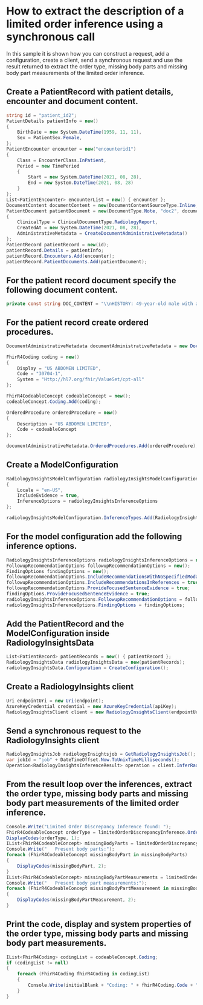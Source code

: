 # How to extract the description of a limited order inference using a synchronous call

In this sample it is shown how you can construct a request, add a configuration, create a client, send a synchronous request and use the result returned to extract the order type, missing body parts and missing body part measurements of the limited order inference.

## Create a PatientRecord with patient details, encounter and document content.

```C# Snippet:Limited_Order_Sync_Tests_Samples_CreatePatientRecord
string id = "patient_id2";
PatientDetails patientInfo = new()
{
    BirthDate = new System.DateTime(1959, 11, 11),
    Sex = PatientSex.Female,
};
PatientEncounter encounter = new("encounterid1")
{
    Class = EncounterClass.InPatient,
    Period = new TimePeriod
    {
        Start = new System.DateTime(2021, 08, 28),
        End = new System.DateTime(2021, 08, 28)
    }
};
List<PatientEncounter> encounterList = new() { encounter };
DocumentContent documentContent = new(DocumentContentSourceType.Inline, DOC_CONTENT);
PatientDocument patientDocument = new(DocumentType.Note, "doc2", documentContent)
{
    ClinicalType = ClinicalDocumentType.RadiologyReport,
    CreatedAt = new System.DateTime(2021, 08, 28),
    AdministrativeMetadata = CreateDocumentAdministrativeMetadata()
};
PatientRecord patientRecord = new(id);
patientRecord.Details = patientInfo;
patientRecord.Encounters.Add(encounter);
patientRecord.PatientDocuments.Add(patientDocument);
```

## For the patient record document specify the following document content.
```C# Snippet:Limited_Order_Sync_Tests_Samples_Doc_Content
private const string DOC_CONTENT = "\\nHISTORY: 49-year-old male with a history of tuberous sclerosis presenting with epigastric pain and diffuse tenderness. The patient was found to have pericholecystic haziness on CT; evaluation for acute cholecystitis.\\n\\nTECHNIQUE: Ultrasound evaluation of the abdomen was performed. Comparison is made to the prior abdominal ultrasound (2004) and to the enhanced CT of the abdomen and pelvis (2014).\\n\\nFINDINGS:\\n\\nThe liver is elongated, measuring 19.3 cm craniocaudally, and is homogeneous in echotexture without evidence of focal mass lesion. The liver contour is smooth on high resolution images. There is no appreciable intra- or extrahepatic biliary ductal dilatation, with the visualized extrahepatic bile duct measuring up to 6 mm. There are multiple shadowing gallstones, including within the gallbladder neck, which do not appear particularly mobile. In addition, there is thickening of the gallbladder wall up to approximately 7 mm with probable mild mural edema. There is no pericholecystic fluid. No sonographic Murphy's sign was elicited; however the patient reportedly received pain medications in the emergency department.\\n\\nThe pancreatic head, body and visualized portions of the tail are unremarkable. The spleen is normal in size, measuring 9.9 cm in length.\\n\\nThe kidneys are normal in size. The right kidney measures 11.5 x 5.2 x 4.3 cm and the left kidney measuring 11.8 x 5.3 x 5.1 cm. There are again multiple bilateral echogenic renal masses consistent with angiomyolipomas, in keeping with the patient's history of tuberous sclerosis. The largest echogenic mass on the right is located in the upper pole and measures 1.2 x 1.3 x 1.3 cm. The largest echogenic mass on the left is located within the renal sinus and measures approximately 2.6 x 2.7 x 4.6 cm. Additional indeterminate renal lesions are present bilaterally and are better characterized on CT. There is no hydronephrosis.\\n\\nNo ascites is identified within the upper abdomen.\\n\\nThe visualized portions of the upper abdominal aorta and IVC are normal in caliber.\\n\\nIMPRESSION:\\n\\n1. Numerous gallstones associated with gallbladder wall thickening and probable gallbladder mural edema, highly suspicious for acute cholecystitis in this patient presenting with epigastric pain and pericholecystic hazy density identified on CT. Although no sonographic Murphy sign was elicited, evaluation is limited secondary to reported prior administration of pain medication. Thus, clinical correlation is required. No evidence of biliary ductal dilation.\\n\\n2. There are again multiple bilateral echogenic renal masses consistent with angiomyolipomas, in keeping with the patient's history of tuberous sclerosis. Additional indeterminate renal lesions are present bilaterally and are better characterized on CT and MR.\\n\\nThese findings were discussed with Dr. Doe at 5:05 p.m. on 1/1/15.";
```

## For the patient record create ordered procedures.
```C# Snippet:Limited_Order_Sync_Tests_Samples_CreateDocumentAdministrativeMetadata
DocumentAdministrativeMetadata documentAdministrativeMetadata = new DocumentAdministrativeMetadata();

FhirR4Coding coding = new()
{
    Display = "US ABDOMEN LIMITED",
    Code = "30704-1",
    System = "Http://hl7.org/fhir/ValueSet/cpt-all"
};

FhirR4CodeableConcept codeableConcept = new();
codeableConcept.Coding.Add(coding);

OrderedProcedure orderedProcedure = new()
{
    Description = "US ABDOMEN LIMITED",
    Code = codeableConcept
};

documentAdministrativeMetadata.OrderedProcedures.Add(orderedProcedure);
```

## Create a ModelConfiguration

```C# Snippet:Limited_Order_Sync_Tests_Samples_CreateModelConfiguration
RadiologyInsightsModelConfiguration radiologyInsightsModelConfiguration = new()
{
    Locale = "en-US",
    IncludeEvidence = true,
    InferenceOptions = radiologyInsightsInferenceOptions
};

radiologyInsightsModelConfiguration.InferenceTypes.Add(RadiologyInsightsInferenceType.LimitedOrderDiscrepancy);
```

## For the model configuration add the following inference options.
```C# Snippet:Limited_Order_Sync_Tests_Samples_CreateRadiologyInsightsInferenceOptions
RadiologyInsightsInferenceOptions radiologyInsightsInferenceOptions = new();
FollowupRecommendationOptions followupRecommendationOptions = new();
FindingOptions findingOptions = new();
followupRecommendationOptions.IncludeRecommendationsWithNoSpecifiedModality = true;
followupRecommendationOptions.IncludeRecommendationsInReferences = true;
followupRecommendationOptions.ProvideFocusedSentenceEvidence = true;
findingOptions.ProvideFocusedSentenceEvidence = true;
radiologyInsightsInferenceOptions.FollowupRecommendationOptions = followupRecommendationOptions;
radiologyInsightsInferenceOptions.FindingOptions = findingOptions;
```

## Add the PatientRecord and the ModelConfiguration inside RadiologyInsightsData

```C# Snippet:Limited_Order_Sync_Tests_Samples_AddRecordAndConfiguration
List<PatientRecord> patientRecords = new() { patientRecord };
RadiologyInsightsData radiologyInsightsData = new(patientRecords);
radiologyInsightsData.Configuration = CreateConfiguration();
```

## Create a RadiologyInsights client

```C# Snippet:Limited_Order_Sync_Tests_Samples_CreateClient
Uri endpointUri = new Uri(endpoint);
AzureKeyCredential credential = new AzureKeyCredential(apiKey);
RadiologyInsightsClient client = new RadiologyInsightsClient(endpointUri, credential);
```

## Send a synchronous request to the RadiologyInsights client

```C# Snippet:Limited_Order_Sync_Tests_Samples_synccall
RadiologyInsightsJob radiologyInsightsjob = GetRadiologyInsightsJob();
var jobId = "job" + DateTimeOffset.Now.ToUnixTimeMilliseconds();
Operation<RadiologyInsightsInferenceResult> operation = client.InferRadiologyInsights(WaitUntil.Completed, jobId, radiologyInsightsjob);
```

## From the result loop over the inferences, extract the order type, missing body parts and missing body part measurements of the limited order inference.

```C# Snippet:Limited_Order_Sync_Tests_Samples_LimitedOrderDiscrepancyInference
Console.Write("Limited Order Discrepancy Inference found: ");
FhirR4CodeableConcept orderType = limitedOrderDiscrepancyInference.OrderType;
DisplayCodes(orderType, 1);
IList<FhirR4CodeableConcept> missingBodyParts = limitedOrderDiscrepancyInference.PresentBodyParts;
Console.Write("   Present body parts:");
foreach (FhirR4CodeableConcept missingBodyPart in missingBodyParts)
{
    DisplayCodes(missingBodyPart, 2);
}
IList<FhirR4CodeableConcept> missingBodyPartMeasurements = limitedOrderDiscrepancyInference.PresentBodyPartMeasurements;
Console.Write("   Present body part measurements:");
foreach (FhirR4CodeableConcept missingBodyPartMeasurement in missingBodyPartMeasurements)
{
    DisplayCodes(missingBodyPartMeasurement, 2);
}
```

## Print the code, display and system properties of the order type, missing body parts and missing body part measurements.

```C# Snippet:Limited_Order_Sync_Tests_Samples_DisplayCodes
IList<FhirR4Coding> codingList = codeableConcept.Coding;
if (codingList != null)
{
    foreach (FhirR4Coding fhirR4Coding in codingList)
    {
        Console.Write(initialBlank + "Coding: " + fhirR4Coding.Code + ", " + fhirR4Coding.Display + " (" + fhirR4Coding.System + ")");
    }
}
```